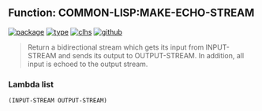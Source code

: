 ## Function: COMMON-LISP:MAKE-ECHO-STREAM
[![package](https://img.shields.io/badge/Package-COMMON--LISP-5f9ea0.svg?style=social&colorA=999999)](../) [![type](https://img.shields.io/badge/Type-Function-5f9ea0.svg?style=social&colorA=999999)](../#function) [![clhs](https://img.shields.io/badge/CLHS-MAKE--ECHO--STREAM-5f9ea0.svg?style=social&colorA=999999)](http://www.lispworks.com/documentation/HyperSpec/Body/f_mk_ech.htm) [![github](https://img.shields.io/badge/GitHub-View_the_source-5f9ea0.svg?style=social&colorA=999999&logo=github)](https://github.com/sbcl/sbcl/blob/master/src/code/stream.lisp/) 

> Return a bidirectional stream which gets its input from INPUT-STREAM and
> sends its output to OUTPUT-STREAM. In addition, all input is echoed to
> the output stream.

### Lambda list
```
(INPUT-STREAM OUTPUT-STREAM)
```
